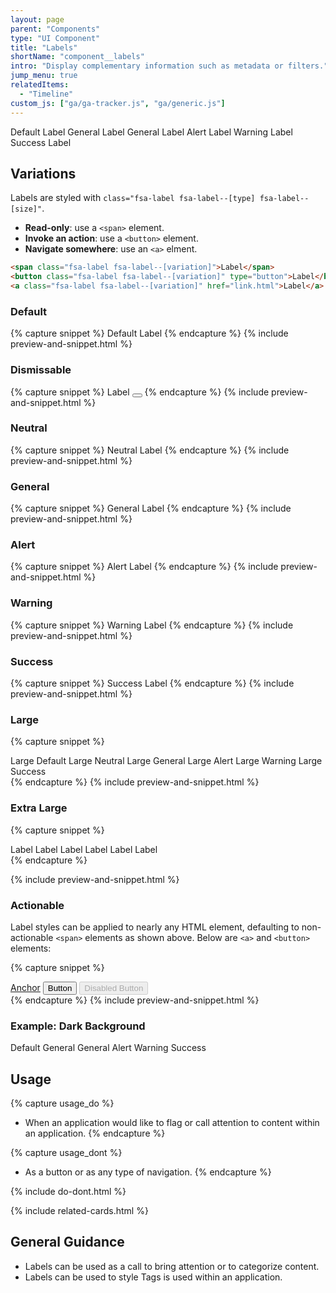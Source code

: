 ```yaml
---
layout: page
parent: "Components"
type: "UI Component"
title: "Labels"
shortName: "component__labels"
intro: "Display complementary information such as metadata or filters."
jump_menu: true
relatedItems:
  - "Timeline"
custom_js: ["ga/ga-tracker.js", "ga/generic.js"]
---
```


<div class="ds-preview">
  <div class="fsa-level">
    <span class="fsa-label">Default Label</span>
    <span class="fsa-label fsa-label--neutral">General Label</span>
    <span class="fsa-label fsa-label--general">General Label</span>
    <span class="fsa-label fsa-label--alert">Alert Label</span>
    <span class="fsa-label fsa-label--warning">Warning Label</span>
    <span class="fsa-label fsa-label--success">Success Label</span>
  </div>
</div>

## Variations

Labels are styled with `class="fsa-label fsa-label--[type] fsa-label--[size]"`.

* **Read-only**: use a `<span>` element.
* **Invoke an action**: use a `<button>` element.
* **Navigate somewhere**: use an `<a>` elment.

```html
<span class="fsa-label fsa-label--[variation]">Label</span>
<button class="fsa-label fsa-label--[variation]" type="button">Label</button>
<a class="fsa-label fsa-label--[variation]" href="link.html">Label</a>
```

### Default

{% capture snippet %}
<span class="fsa-label">Default Label</span>
{% endcapture %}
{% include preview-and-snippet.html %}

### Dismissable

{% capture snippet %}
<span class="fsa-label fsa-label--dismissable">
  Label
  <button class="fsa-label__remove" aria-label="Remove" title="Remove"></button>
</span>
{% endcapture %}
{% include preview-and-snippet.html %}

### Neutral

{% capture snippet %}
<span class="fsa-label fsa-label--neutral">Neutral Label</span>
{% endcapture %}
{% include preview-and-snippet.html %}

### General

{% capture snippet %}
<span class="fsa-label fsa-label--general">General Label</span>
{% endcapture %}
{% include preview-and-snippet.html %}

### Alert

{% capture snippet %}
<span class="fsa-label fsa-label--alert">Alert Label</span>
{% endcapture %}
{% include preview-and-snippet.html %}

### Warning

{% capture snippet %}
<span class="fsa-label fsa-label--warning">Warning Label</span>
{% endcapture %}
{% include preview-and-snippet.html %}

### Success

{% capture snippet %}
<span class="fsa-label fsa-label--success">Success Label</span>
{% endcapture %}
{% include preview-and-snippet.html %}

### Large

{% capture snippet %}
<div class="fsa-level">
  <span class="fsa-label fsa-label--large">Large Default</span>
  <span class="fsa-label fsa-label--neutral fsa-label--large">Large Neutral</span>
  <span class="fsa-label fsa-label--general fsa-label--large">Large General</span>
  <span class="fsa-label fsa-label--alert fsa-label--large">Large Alert</span>
  <span class="fsa-label fsa-label--warning fsa-label--large">Large Warning</span>
  <span class="fsa-label fsa-label--success fsa-label--large">Large Success</span>
</div>
{% endcapture %}
{% include preview-and-snippet.html %}

### Extra Large

{% capture snippet %}
<div class="fsa-level">
  <span class="fsa-label fsa-label--extra-large">Label</span>
  <span class="fsa-label fsa-label--neutral fsa-label--extra-large">Label</span>
  <span class="fsa-label fsa-label--general fsa-label--extra-large">Label</span>
  <span class="fsa-label fsa-label--alert fsa-label--extra-large">Label</span>
  <span class="fsa-label fsa-label--warning fsa-label--extra-large">Label</span>
  <span class="fsa-label fsa-label--success fsa-label--extra-large">Label</span>
</div>
{% endcapture %}

{% include preview-and-snippet.html %}

### Actionable

Label styles can be applied to nearly any HTML element, defaulting to non-actionable `<span>` elements as shown above. Below are `<a>` and `<button>` elements:

{% capture snippet %}
<div class="fsa-level">
  <a class="fsa-label" href="link.html">Anchor</a>
  <button class="fsa-label" type="button">Button</button>
  <button class="fsa-label" type="button" disabled="disabled">Disabled Button</button>
</div>
{% endcapture %}
{% include preview-and-snippet.html %}

### Example: Dark Background

<div class="ds-preview fsa-bg--tertiary-300">
  <div class="fsa-level">
    <span class="fsa-label">Default</span>
    <span class="fsa-label fsa-label--neutral">General</span>
    <span class="fsa-label fsa-label--general">General</span>
    <span class="fsa-label fsa-label--alert">Alert</span>
    <span class="fsa-label fsa-label--warning">Warning</span>
    <span class="fsa-label fsa-label--success">Success</span>
  </div>
</div>

## Usage

{% capture usage_do %}
* When an application would like to flag or call attention to content within an application.
{% endcapture %}

{% capture usage_dont %}
* As a button or as any type of navigation.
{% endcapture %}

{% include do-dont.html %}

{% include related-cards.html %}

## General Guidance

* Labels can be used as a call to bring attention or to categorize content.
* Labels can be used to style Tags is used within an application.
